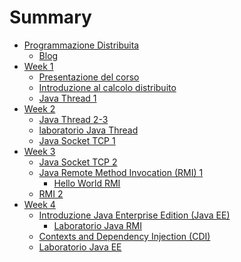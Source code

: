 # Summary

- [Programmazione Distribuita](README.md)
  - [Blog](blog.md)
- [Week 1]()
  - [Presentazione del corso]()
  - [Introduzione al calcolo distribuito]()
  - [Java Thread 1]()
- [Week 2]()
  - [Java Thread 2-3]()
  - [laboratorio Java Thread]()
  - [Java Socket TCP 1]()
- [Week 3]()
  - [Java Socket TCP 2]()
  - [Java Remote Method Invocation (RMI) 1]()
    - [Hello World RMI](03-rmi.md)
  - [RMI 2]()
- [Week 4]()
  - [Introduzione Java Enterprise Edition (Java EE)](04-javaee.md)
    - [Laboratorio Java RMI](03-rmi.md)
  - [Contexts and Dependency Injection (CDI)](04-cdi.md)
  - [Laboratorio Java EE](04-javaee-lab.md)

